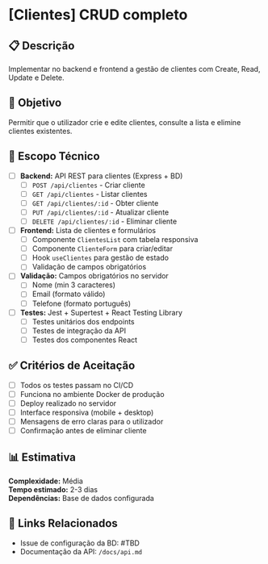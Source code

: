 # [Clientes] CRUD completo

## 📋 Descrição
Implementar no backend e frontend a gestão de clientes com Create, Read, Update e Delete.

## 🎯 Objetivo
Permitir que o utilizador crie e edite clientes, consulte a lista e elimine clientes existentes.

## 🔧 Escopo Técnico
- [ ] **Backend:** API REST para clientes (Express + BD)
  - [ ] `POST /api/clientes` - Criar cliente
  - [ ] `GET /api/clientes` - Listar clientes
  - [ ] `GET /api/clientes/:id` - Obter cliente
  - [ ] `PUT /api/clientes/:id` - Atualizar cliente
  - [ ] `DELETE /api/clientes/:id` - Eliminar cliente
  
- [ ] **Frontend:** Lista de clientes e formulários
  - [ ] Componente `ClientesList` com tabela responsiva
  - [ ] Componente `ClienteForm` para criar/editar
  - [ ] Hook `useClientes` para gestão de estado
  - [ ] Validação de campos obrigatórios
  
- [ ] **Validação:** Campos obrigatórios no servidor
  - [ ] Nome (min 3 caracteres)
  - [ ] Email (formato válido)
  - [ ] Telefone (formato português)
  
- [ ] **Testes:** Jest + Supertest + React Testing Library
  - [ ] Testes unitários dos endpoints
  - [ ] Testes de integração da API
  - [ ] Testes dos componentes React

## ✅ Critérios de Aceitação
- [ ] Todos os testes passam no CI/CD
- [ ] Funciona no ambiente Docker de produção
- [ ] Deploy realizado no servidor
- [ ] Interface responsiva (mobile + desktop)
- [ ] Mensagens de erro claras para o utilizador
- [ ] Confirmação antes de eliminar cliente

## 📊 Estimativa
**Complexidade:** Média  
**Tempo estimado:** 2-3 dias  
**Dependências:** Base de dados configurada

## 🔗 Links Relacionados
- Issue de configuração da BD: #TBD
- Documentação da API: `/docs/api.md`

